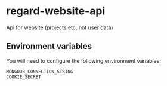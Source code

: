 regard-website-api
==================

Api for website (projects etc, not user data)

## Environment variables

You will need to configure the following environment variables:
```
MONGODB_CONNECTION_STRING
COOKIE_SECRET
```
